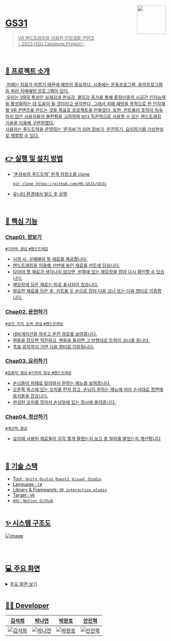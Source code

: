 <a href="https://github.com/HS-GS31/GS31">
    <img src="https://github.com/HS-GS31/GS31/assets/69100145/edd350f5-c84b-4a24-9e5b-494320e2d431" align="right" height="90" />

# GS31
  > VR 핸드트래킹을 이용한 인지재활 콘텐츠<br>
  > ✨2023 HSU Capstone Project✨
    
  <br>

  ## 📢 프로젝트 소개
&nbsp;치매는 치료가 어렵기 때문에 예방이 중요하다. 시중에는 운동프로그램, 음악프로그램 등 여러 치매예방 프로그램이 있다.<br>&nbsp;우리는 VR의 특성인 실재감과 현실감, 몰입감 증가를 통해 중장년층의 시공간 인지능력을 활성화하는 데 도움이 될 것이라고 생각한다. 그래서 치매 예방을 목적으로 한 인지재활 VR 콘텐츠를 만드는 것을 목표로 프로젝트를 만들었다. 또한, 컨트롤러 조작이 익숙하지 않은 사용자들의 불편함을 고려하여 보다 직관적으로 사용할 수 있는 핸드트래킹 기술을 이용해 구현하였다. <br> 사용자는 푸드트럭을 운영하는 ‘춘자씨’가 되어 장보기, 운전하기, 요리하기를 가상현실로 체험할 수 있다.    <br><br> 

    
  ## 👉 실행 및 설치 방법
  - '춘자씨의 푸드트럭' 원격 저장소를 clone
    ```shell
    git clone https://github.com/HS-GS31/GS31
    ```
  - 유니티 환경에서 빌드 후 실행
  <br>
    
  ## 📌 핵심 기능
### Chap01. 장보기
`#기억력 향상` `#핸드트래킹`
- 시작 시, 구매해야 할 재료를 제공합니다.
- 핸드트래킹을 이용해 선반에 놓인 재료를 카트에 담습니다.
- 담아야 할 재료가 생각나지 않으면, 왼쪽에 있는 메모장을 잡아 다시 확인할 수 있습니다.
- 메모장에 담은 재료는 따로 표시되어 있습니다.
- 필요한 재료를 담은 후, 카트를 두 손으로 잡아 다음 코너 또는 다음 챕터로 이동합니다.
    
### Chap02. 운전하기
`#공간 지각 능력 향상` `#핸드트래킹`
- 네비게이션을 띄우고 운전 경로를 보여줍니다.
- 핸들을 잡으면 직진하고, 핸들을 돌리면 그 방향대로 트럭이 코너를 돕니다.
- 목표 위치까지 가면 다음 챕터로 이동됩니다.
    
### Chap03. 요리하기
`#집중력 향상` `#기억력 향상` `#핸드트래킹`
- 손님들이 차례로 찾아와서 원하는 메뉴를 보여줍니다.
- 오른쪽 박스에 있는 꼬치를 먼저 잡고, 손님이 원하는 메뉴에 따라 순서대로 정면에 음식들을 잡습니다.
- 완성된 꼬치를 잡아서 손님앞에 있는 접시에 올려줍니다.
    
### Chap04. 정산하기
`#계산력 향상`
- 요리에 사용된 재료들이 각각 몇개 팔렸는지 보고 총 얼마를 벌었는지 계산합니다
    
 <br>
    
  ## 🔧 기술 스택
- Tool : `Unity`, `Oculus Quest2`, `Visual Studio`
- Language : `C#`
- Library & Framework: `VR interaction plugin`
- Target : `VR`
- etc : `Notion`, `Github`
    <br><br>
    
## ✨ 시스템 구조도
![image](https://github.com/HS-GS31/GS31/assets/69100145/d3acbb2f-145e-4c29-8eab-e7ffc794a30e)
  <!--![image](https://github.com/HS-GS31/GS31/assets/69100145/a18246e4-af08-4981-a5ad-cadfd52537f1)-->
<br><br>
    
  ## 💻 주요 화면
  <details>
    <summary> 주요 화면 보기 </summary>
      
- 메인 화면
 
   ![메인화면 최종](https://github.com/HS-GS31/GS31/assets/99782442/1a175bab-768e-4787-9231-4e940a620af4)

- 시작하기(네컷 만화)
      
  ![네컷만화](https://github.com/HS-GS31/GS31/assets/99782442/c86103e9-1942-4a68-b210-ef38e99573cc)
 
- 이어하기(챕터 선택)
    
  ![이어하기 최종](https://github.com/HS-GS31/GS31/assets/99782442/85f11571-44d8-4d0c-be5d-24e097ca9b5a)
    
- 장보기
      
  ![장보기 최종2](https://github.com/HS-GS31/GS31/assets/99782442/e1684e6e-4a9f-4743-840a-8be68946cc5e)

- 운전하기
      
  ![운전하기 최종](https://github.com/HS-GS31/GS31/assets/99782442/b40b1aab-5b1e-4480-a0a3-c8ee6796537e)
  
- 요리하기
    
  ![요리하기 최종](https://github.com/HS-GS31/GS31/assets/99782442/b1ab3d1c-71c1-4e4a-b126-6f08ab4b8c09)
  
- 정산하기    
      
  ![정산하기 최종](https://github.com/HS-GS31/GS31/assets/99782442/33463899-1ae8-4e44-ba26-cb68be05e9d3)
   
</details>
   <br>
    
  ## 👩‍💻 Developer
|                                 <a href="https://github.com/yehang218">김석희</a>                                |                                                      <a href="https://github.com/N-Y-P">박나연</a>                                                       |                                                      <a href="https://github.com/pwh0607">박완호</a>                                                       |                                 <a href="https://github.com/gestgest">안진혁</a>                                 |
| :--------------------------------------------------------------------: | :---------------------------------------------------------------------------------------------------------------: | :---------------------------------------------------------------------------------------------------------------: | :---------------------------------------------------------------------------------------------------------------: |
| ![김석희](https://user-images.githubusercontent.com/69100145/216752333-a03bf85a-5acd-4d27-ac1d-33d302c902c3.png) | ![박나연](https://github.com/HS-GS31/GS31/assets/69100145/9a50af85-ea71-4a46-a570-d7988bcbb656) | ![박완호](https://github.com/HS-GS31/GS31/assets/69100145/a9322f87-ca85-40b5-9997-edf3d279f651) | ![안진혁](https://github.com/HS-GS31/GS31/assets/69100145/d4ef12e5-a10d-49d9-95e3-144da3d45374) |
